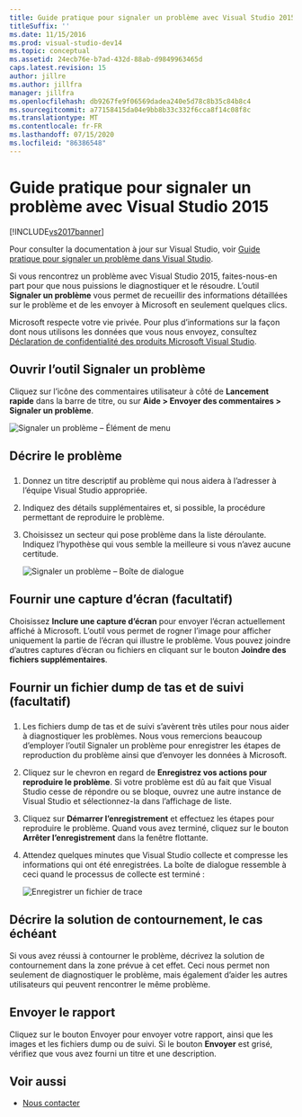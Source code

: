 ```yaml
---
title: Guide pratique pour signaler un problème avec Visual Studio 2015 | Microsoft Docs
titleSuffix: ''
ms.date: 11/15/2016
ms.prod: visual-studio-dev14
ms.topic: conceptual
ms.assetid: 24ecb76e-b7ad-432d-88ab-d9849963465d
caps.latest.revision: 15
author: jillre
ms.author: jillfra
manager: jillfra
ms.openlocfilehash: db9267fe9f06569dadea240e5d78c8b35c84b8c4
ms.sourcegitcommit: a77158415da04e9bb8b33c332f6cca8f14c08f8c
ms.translationtype: MT
ms.contentlocale: fr-FR
ms.lasthandoff: 07/15/2020
ms.locfileid: "86386548"
---
```

# <a name="how-to-report-a-problem-with-visual-studio-2015"></a>Guide pratique pour signaler un problème avec Visual Studio 2015
[!INCLUDE[vs2017banner](../includes/vs2017banner.md)]

Pour consulter la documentation à jour sur Visual Studio, voir [Guide pratique pour signaler un problème dans Visual Studio](/visualstudio/ide/how-to-report-a-problem-with-visual-studio).

Si vous rencontrez un problème avec Visual Studio 2015, faites-nous-en part pour que nous puissions le diagnostiquer et le résoudre.  L’outil **Signaler un problème** vous permet de recueillir des informations détaillées sur le problème et de les envoyer à Microsoft en seulement quelques clics.

Microsoft respecte votre vie privée. Pour plus d’informations sur la façon dont nous utilisons les données que vous nous envoyez, consultez [Déclaration de confidentialité des produits Microsoft Visual Studio](https://www.visualstudio.com/dn948229).

## <a name="open-the-report-a-problem-tool"></a>Ouvrir l’outil Signaler un problème

Cliquez sur l’icône des commentaires utilisateur à côté de **Lancement rapide** dans la barre de titre, ou sur **Aide > Envoyer des commentaires > Signaler un problème**.

![Signaler un problème – Élément de menu](../ide/media/report-a-problem-menu-item.png "Signaler un problème – Élément de menu")

## <a name="describe-the-problem"></a>Décrire le problème

### <a name="describe_the_problem"></a>

1. Donnez un titre descriptif au problème qui nous aidera à l’adresser à l’équipe Visual Studio appropriée.

2. Indiquez des détails supplémentaires et, si possible, la procédure permettant de reproduire le problème.

3. Choisissez un secteur qui pose problème dans la liste déroulante. Indiquez l’hypothèse qui vous semble la meilleure si vous n’avez aucune certitude.

   ![Signaler un problème – Boîte de dialogue](../ide/media/report-a-problem-dialog.png "Signaler un problème – Boîte de dialogue")

## <a name="provide-a-screenshot-optional"></a>Fournir une capture d’écran (facultatif)

Choisissez **Inclure une capture d’écran** pour envoyer l’écran actuellement affiché à Microsoft. L’outil vous permet de rogner l’image pour afficher uniquement la partie de l’écran qui illustre le problème. Vous pouvez joindre d’autres captures d’écran ou fichiers en cliquant sur le bouton **Joindre des fichiers supplémentaires**.

## <a name="provide-a-trace-and-heap-dump-optional"></a>Fournir un fichier dump de tas et de suivi (facultatif)

### <a name="provide_a_trace_and_heap_dump"></a>

1. Les fichiers dump de tas et de suivi s’avèrent très utiles pour nous aider à diagnostiquer les problèmes.   Nous vous remercions beaucoup d’employer l’outil Signaler un problème pour enregistrer les étapes de reproduction du problème ainsi que d’envoyer les données à Microsoft.

2. Cliquez sur le chevron en regard de **Enregistrez vos actions pour reproduire le problème**. Si votre problème est dû au fait que Visual Studio cesse de répondre ou se bloque, ouvrez une autre instance de Visual Studio et sélectionnez-la dans l’affichage de liste.

3. Cliquez sur **Démarrer l’enregistrement** et effectuez les étapes pour reproduire le problème. Quand vous avez terminé, cliquez sur le bouton **Arrêter l’enregistrement** dans la fenêtre flottante.

4. Attendez quelques minutes que Visual Studio collecte et compresse les informations qui ont été enregistrées. La boîte de dialogue ressemble à ceci quand le processus de collecte est terminé :

     ![Enregistrer un fichier de trace](../ide/media/record-a-trace-file.png "Enregistrer un fichier de trace")

## <a name="describe-the-workaround-if-there-is-one"></a>Décrire la solution de contournement, le cas échéant

Si vous avez réussi à contourner le problème, décrivez la solution de contournement dans la zone prévue à cet effet. Ceci nous permet non seulement de diagnostiquer le problème, mais également d’aider les autres utilisateurs qui peuvent rencontrer le même problème.

## <a name="submit-the-report"></a>Envoyer le rapport

Cliquez sur le bouton Envoyer pour envoyer votre rapport, ainsi que les images et les fichiers dump ou de suivi. Si le bouton **Envoyer** est grisé, vérifiez que vous avez fourni un titre et une description.

## <a name="see-also"></a>Voir aussi

- [Nous contacter](../ide/talk-to-us.md)
